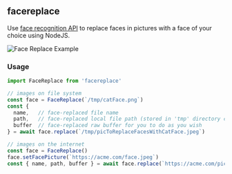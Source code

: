 ## facereplace

Use [face recognition API](https://github.com/justadudewhohacks/face-api.js) to replace faces in
pictures with a face of your choice using NodeJS.

![Face Replace Example](https://user-images.githubusercontent.com/13718950/71393327-0da16280-25da-11ea-916e-15085b30aa8e.png)

### Usage

```js
import FaceReplace from 'facereplace'

// images on file system
const face = FaceReplace(`/tmp/catFace.png`)
const {
  name,   // face-replaced file name
  path,   // face-replaced local file path (stored in 'tmp' directory created in this repo)
  buffer  // face-replaced raw buffer for you to do as you wish
} = await face.replace(`/tmp/picToReplaceFacesWithCatFace.jpeg`)

// images on the internet
const face = FaceReplace()
face.setFacePicture(`https://acme.com/face.jpeg`)
const { name, path, buffer } = await face.replace(`https://acme.com/picFullOfFaces.png`)
```